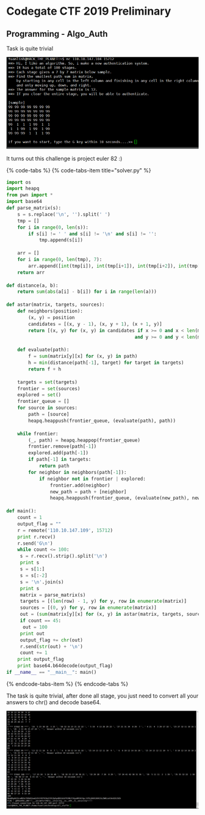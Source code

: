# Codegate CTF 2019 Preliminary

## Programming - Algo\_Auth

Task is quite trivial

![](.gitbook/assets/image%20%2849%29.png)

It turns out this challenge is project euler 82 :\)

{% code-tabs %}
{% code-tabs-item title="solver.py" %}
```python
import os
import heapq
from pwn import *
import base64
def parse_matrix(s):
	s = s.replace('\n', '').split(' ')
	tmp = []
	for i in range(0, len(s)):
		if s[i] != ' ' and s[i] != '\n' and s[i] != '':
			tmp.append(s[i])

	arr = []
	for i in range(0, len(tmp), 7):
		arr.append([int(tmp[i]), int(tmp[i+1]), int(tmp[i+2]), int(tmp[i+3]), int(tmp[i+4]), int(tmp[i+5]), int(tmp[i+6])])
	return arr

def distance(a, b):
    return sum(abs(a[i] - b[i]) for i in range(len(a)))

def astar(matrix, targets, sources):
    def neighbors(position):
        (x, y) = position
        candidates = [(x, y - 1), (x, y + 1), (x + 1, y)]
        return [(x, y) for (x, y) in candidates if x >= 0 and x < len(matrix)
                                               and y >= 0 and y < len(matrix[0])]

    def evaluate(path):
        f = sum(matrix[y][x] for (x, y) in path)
        h = min(distance(path[-1], target) for target in targets)
        return f + h

    targets = set(targets)
    frontier = set(sources)
    explored = set()
    frontier_queue = []
    for source in sources:
        path = [source]
        heapq.heappush(frontier_queue, (evaluate(path), path))

    while frontier:
        (_, path) = heapq.heappop(frontier_queue)
        frontier.remove(path[-1])
        explored.add(path[-1])
        if path[-1] in targets:
            return path
        for neighbor in neighbors(path[-1]):
            if neighbor not in frontier | explored:
                frontier.add(neighbor)
                new_path = path + [neighbor]
                heapq.heappush(frontier_queue, (evaluate(new_path), new_path))

def main():
    count = 1
    output_flag = ""
    r = remote('110.10.147.109', 15712)
    print r.recv()
    r.send('G\n')
    while count <= 100:
     s = r.recv().strip().split('\n')
     print s
     s = s[1:]
     s = s[:-2]
     s = '\n'.join(s)
     print s
     matrix = parse_matrix(s)
     targets = [(len(row) - 1, y) for y, row in enumerate(matrix)]
     sources = [(0, y) for y, row in enumerate(matrix)]
     out = (sum(matrix[y][x] for (x, y) in astar(matrix, targets, sources)))
     if count == 45:
      out = 100
     print out
     output_flag += chr(out)
     r.send(str(out) + '\n')
     count += 1
    print output_flag
    print base64.b64decode(output_flag)
if __name__ == "__main__": main()
```
{% endcode-tabs-item %}
{% endcode-tabs %}

The task is quite trivial, after done all stage, you just need to convert all your answers to chr\(\) and decode base64.

![pof.png](.gitbook/assets/image%20%28121%29.png)

